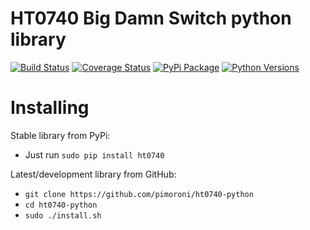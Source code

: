 # HT0740 Big Damn Switch python library

[![Build Status](https://travis-ci.com/pimoroni/ht0740-python.svg?branch=master)](https://travis-ci.com/pimoroni/ht0740-python)
[![Coverage Status](https://coveralls.io/repos/github/pimoroni/ht0740-python/badge.svg?branch=master)](https://coveralls.io/github/pimoroni/ht0740-python?branch=master)
[![PyPi Package](https://img.shields.io/pypi/v/ht0740.svg)](https://pypi.python.org/pypi/ht0740)
[![Python Versions](https://img.shields.io/pypi/pyversions/ht0740.svg)](https://pypi.python.org/pypi/ht0740)

# Installing

Stable library from PyPi:

* Just run `sudo pip install ht0740`

Latest/development library from GitHub:

* `git clone https://github.com/pimoroni/ht0740-python`
* `cd ht0740-python`
* `sudo ./install.sh`

